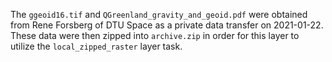 The `ggeoid16.tif` and `QGreenland_gravity_and_geoid.pdf` were obtained from
Rene Forsberg of DTU Space as a private data transfer on 2021-01-22. These data
were then zipped into `archive.zip` in order for this layer to utilize the
`local_zipped_raster` layer task.
